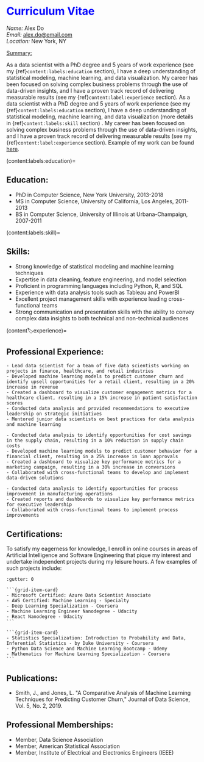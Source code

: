 # <font color="blue">Curriculum Vitae</font>

*Name:* Alex Do<br> 
*Email:* <alex.do@email.com><br>
*Location:* New York, NY<br>

<u>Summary:</u>

As a data scientist with a PhD degree and 5 years of work experience (see my {ref}`content:labels:education` section), I have a deep understanding of statistical modeling, machine learning, and data visualization. My career has been focused on solving complex business problems through the use of data-driven insights, and I have a proven track record of delivering measurable results (see my {ref}`content:label:experience` section). As a data scientist with a PhD degree and 5 years of work experience (see my {ref}`content:labels:education` section), I have a deep understanding of statistical modeling, machine learning, and data visualization (more details in {ref}`content:labels:skill` section) . My career has been focused on solving complex business problems through the use of data-driven insights, and I have a proven track record of delivering measurable results (see my {ref}`content:label:experience` section). Example of my work can be found [here](/analysis_example.ipynb).

(content:labels:education)=
## Education:

- PhD in Computer Science, New York University, 2013-2018
- MS in Computer Science, University of California, Los Angeles, 2011-2013
- BS in Computer Science, University of Illinois at Urbana-Champaign, 2007-2011

(content:labels:skill)=
## Skills:

- Strong knowledge of statistical modeling and machine learning techniques
- Expertise in data cleaning, feature engineering, and model selection
- Proficient in programming languages including Python, R, and SQL
- Experience with data analysis tools such as Tableau and PowerBI
- Excellent project management skills with experience leading cross-functional teams
- Strong communication and presentation skills with the ability to convey complex data insights to both technical and non-technical audiences

(content:label:experience)=
## Professional Experience:
```{dropdown} Data Scientist, ABC Corporation, New York, NY, 2018-present
- Lead data scientist for a team of five data scientists working on projects in finance, healthcare, and retail industries
- Developed machine learning models to predict customer churn and identify upsell opportunities for a retail client, resulting in a 20% increase in revenue
- Created a dashboard to visualize customer engagement metrics for a healthcare client, resulting in a 15% increase in patient satisfaction scores
- Conducted data analysis and provided recommendations to executive leadership on strategic initiatives
- Mentored junior data scientists on best practices for data analysis and machine learning
```
```{dropdown} Data Scientist, XYZ Corporation, Los Angeles, CA, 2016-2018
- Conducted data analysis to identify opportunities for cost savings in the supply chain, resulting in a 10% reduction in supply chain costs
- Developed machine learning models to predict customer behavior for a financial client, resulting in a 25% increase in loan approvals
- Created a dashboard to visualize key performance metrics for a marketing campaign, resulting in a 30% increase in conversions
- Collaborated with cross-functional teams to develop and implement data-driven solutions
```
```{dropdown} Data Analyst, DEF Corporation, Urbana-Champaign, IL, 2011-2016
- Conducted data analysis to identify opportunities for process improvement in manufacturing operations
- Created reports and dashboards to visualize key performance metrics for executive leadership
- Collaborated with cross-functional teams to implement process improvements
```
## Certifications:

To satisfy my eagerness for knowledge, I enroll in online courses in areas of Artificial Intelligence and Software Engineering that pique my interest and undertake independent projects during my leisure hours. A few examples of such projects include:
````{grid}
:gutter: 0

```{grid-item-card}
- Microsoft Certified: Azure Data Scientist Associate
- AWS Certified: Machine Learning - Specialty
- Deep Learning Specialization - Coursera
- Machine Learning Engineer Nanodegree - Udacity
- React Nanodegree - Udacity
```

```{grid-item-card}
- Statistics Specialization: Introduction to Probability and Data, Inferential Statistics - by Duke University - Coursera
- Python Data Science and Machine Learning Bootcamp - Udemy
- Mathematics for Machine Learning Specialization - Coursera
```
````

## Publications:

- Smith, J., and Jones, L. "A Comparative Analysis of Machine Learning Techniques for Predicting Customer Churn," Journal of Data Science, Vol. 5, No. 2, 2019.

## Professional Memberships:

- Member, Data Science Association
- Member, American Statistical Association
- Member, Institute of Electrical and Electronics Engineers (IEEE)